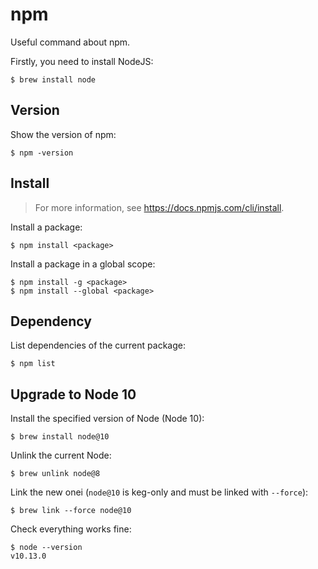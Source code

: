 # npm

Useful command about npm.

Firstly, you need to install NodeJS:

    $ brew install node

## Version

Show the version of npm:

    $ npm -version

## Install

> For more information, see <https://docs.npmjs.com/cli/install>.

Install a package:

    $ npm install <package>

Install a package in a global scope:

    $ npm install -g <package>
    $ npm install --global <package>

## Dependency

List dependencies of the current package:

    $ npm list

## Upgrade to Node 10

Install the specified version of Node (Node 10):

    $ brew install node@10

Unlink the current Node:

    $ brew unlink node@8

Link the new onei (`node@10` is keg-only and must be linked with `--force`):

    $ brew link --force node@10

Check everything works fine:

    $ node --version
    v10.13.0
